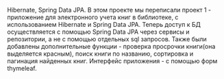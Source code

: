 Hibernate, Spring Data JPA.
В этом проекте мы переписали проект 1 - приложение для электронного учета книг в библиотеке, с использованием Hibernate и Spring Data JPA. Теперь доступ к БД осуществляется с помощью Spring Data JPA через сервисы и репозитории, а не с помощью отдельных sql запросов.
Также были добавлены дополнительные функции - проверка просрочки книги(она выделяется красным), поиск книги по названию, сортировка и пагинация найденных книг. 
Интерфейс приложения - с помощью форм thymeleaf.
